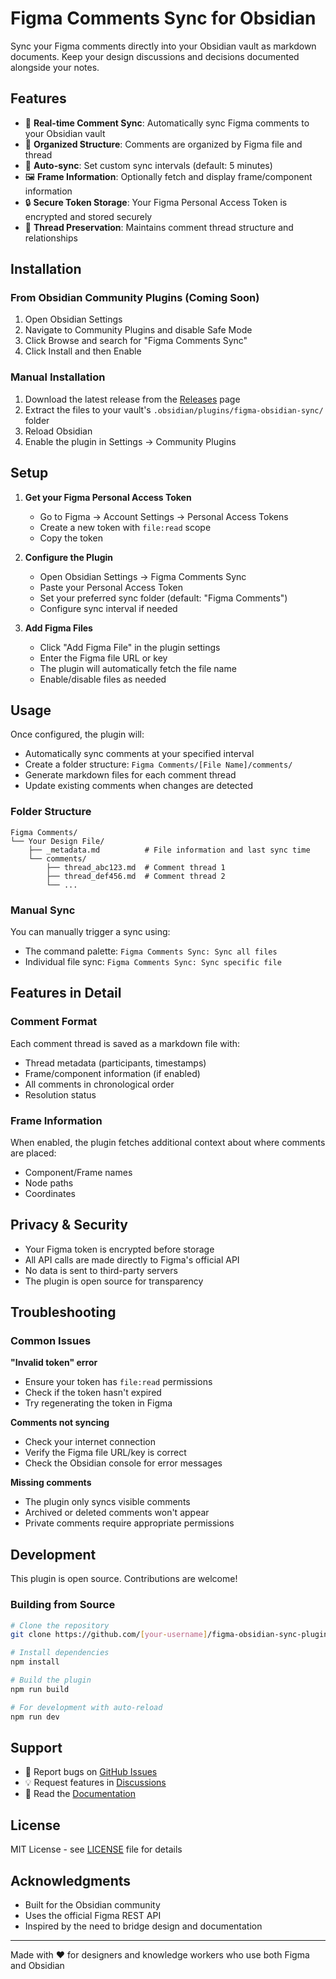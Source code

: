 # Figma Comments Sync for Obsidian

Sync your Figma comments directly into your Obsidian vault as markdown documents. Keep your design discussions and decisions documented alongside your notes.

## Features

- 📝 **Real-time Comment Sync**: Automatically sync Figma comments to your Obsidian vault
- 📁 **Organized Structure**: Comments are organized by Figma file and thread
- 🔄 **Auto-sync**: Set custom sync intervals (default: 5 minutes)
- 🖼️ **Frame Information**: Optionally fetch and display frame/component information
- 🔒 **Secure Token Storage**: Your Figma Personal Access Token is encrypted and stored securely
- 🧵 **Thread Preservation**: Maintains comment thread structure and relationships

## Installation

### From Obsidian Community Plugins (Coming Soon)
1. Open Obsidian Settings
2. Navigate to Community Plugins and disable Safe Mode
3. Click Browse and search for "Figma Comments Sync"
4. Click Install and then Enable

### Manual Installation
1. Download the latest release from the [Releases](https://github.com/[your-username]/figma-obsidian-sync-plugin/releases) page
2. Extract the files to your vault's `.obsidian/plugins/figma-obsidian-sync/` folder
3. Reload Obsidian
4. Enable the plugin in Settings → Community Plugins

## Setup

1. **Get your Figma Personal Access Token**
   - Go to Figma → Account Settings → Personal Access Tokens
   - Create a new token with `file:read` scope
   - Copy the token

2. **Configure the Plugin**
   - Open Obsidian Settings → Figma Comments Sync
   - Paste your Personal Access Token
   - Set your preferred sync folder (default: "Figma Comments")
   - Configure sync interval if needed

3. **Add Figma Files**
   - Click "Add Figma File" in the plugin settings
   - Enter the Figma file URL or key
   - The plugin will automatically fetch the file name
   - Enable/disable files as needed

## Usage

Once configured, the plugin will:
- Automatically sync comments at your specified interval
- Create a folder structure: `Figma Comments/[File Name]/comments/`
- Generate markdown files for each comment thread
- Update existing comments when changes are detected

### Folder Structure
```
Figma Comments/
└── Your Design File/
    ├── _metadata.md          # File information and last sync time
    └── comments/
        ├── thread_abc123.md  # Comment thread 1
        ├── thread_def456.md  # Comment thread 2
        └── ...
```

### Manual Sync
You can manually trigger a sync using:
- The command palette: `Figma Comments Sync: Sync all files`
- Individual file sync: `Figma Comments Sync: Sync specific file`

## Features in Detail

### Comment Format
Each comment thread is saved as a markdown file with:
- Thread metadata (participants, timestamps)
- Frame/component information (if enabled)
- All comments in chronological order
- Resolution status

### Frame Information
When enabled, the plugin fetches additional context about where comments are placed:
- Component/Frame names
- Node paths
- Coordinates

## Privacy & Security

- Your Figma token is encrypted before storage
- All API calls are made directly to Figma's official API
- No data is sent to third-party servers
- The plugin is open source for transparency

## Troubleshooting

### Common Issues

**"Invalid token" error**
- Ensure your token has `file:read` permissions
- Check if the token hasn't expired
- Try regenerating the token in Figma

**Comments not syncing**
- Check your internet connection
- Verify the Figma file URL/key is correct
- Check the Obsidian console for error messages

**Missing comments**
- The plugin only syncs visible comments
- Archived or deleted comments won't appear
- Private comments require appropriate permissions

## Development

This plugin is open source. Contributions are welcome!

### Building from Source
```bash
# Clone the repository
git clone https://github.com/[your-username]/figma-obsidian-sync-plugin.git

# Install dependencies
npm install

# Build the plugin
npm run build

# For development with auto-reload
npm run dev
```

## Support

- 🐛 Report bugs on [GitHub Issues](https://github.com/[your-username]/figma-obsidian-sync-plugin/issues)
- 💡 Request features in [Discussions](https://github.com/[your-username]/figma-obsidian-sync-plugin/discussions)
- 📖 Read the [Documentation](https://github.com/[your-username]/figma-obsidian-sync-plugin/wiki)

## License

MIT License - see [LICENSE](LICENSE) file for details

## Acknowledgments

- Built for the Obsidian community
- Uses the official Figma REST API
- Inspired by the need to bridge design and documentation

---

Made with ❤️ for designers and knowledge workers who use both Figma and Obsidian